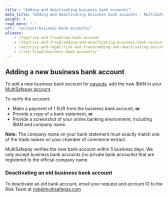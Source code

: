 ```yaml
---
title : "Adding and deactivating business bank accounts"
meta_title: "Adding and deactivating business bank accounts - MultiSafepay Docs"
weight: 4
read_more: "."
url: '/account/business-bank-accounts/'
aliases:
    - /faq/risk-and-fraud/new-bank-account
    - /faq/risk-and-fraud/adding-and-deactivating-business-bank-accounts
    - /security-and-legal/risk-and-fraud/adding-and-deactivating-business-bank-accounts/
    - /risk-fraud/business-bank-accounts/
---
```

## Adding a new business bank account
To add a new business bank account for [payouts](/account/payouts/), add the new IBAN in your [MultiSafepay account](https://merchant.multisafepay.com).

To verify the account:

- Make a payment of 1 EUR from the business bank account, **or**
- Provide a copy of a bank statement, **or**
- Provide a screenshot of your online banking environment, including IBAN and company name. 

**Note:** The company name on your bank statement must exactly match one of the trade names on your chamber of commerce extract.

MultiSafepay verifies the new bank account within 5 business days. We only accept business bank accounts (no private bank accounts) that are registered to the official company name. 

### Deactivating an old business bank account
To deactivate an old bank account, email your request and account ID to the Risk Team at <risk@multisafepay.com>
